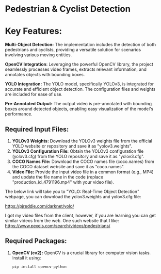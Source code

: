 # Pedestrian & Cyclist Detection

# Key Features:

**Multi-Object Detection:**
The implementation includes the detection of both pedestrians and cyclists, providing a versatile solution for scenarios involving various moving entities.

**OpenCV Integration:** 
Leveraging the powerful OpenCV library, the project seamlessly processes video frames, extracts relevant information, and annotates objects with bounding boxes.

**YOLO Integration:**
The YOLO model, specifically YOLOv3, is integrated for accurate and efficient object detection. The configuration files and weights are included for ease of use.

**Pre-Annotated Output:**
 The output video is pre-annotated with bounding boxes around detected objects, enabling easy visualization of the model's performance.

## Required Input Files:
1. **YOLOv3 Weights:** Download the YOLOv3 weights file from the official YOLO website or repository and save it as "yolov3.weights".
2. **YOLOv3 Configuration File:** Obtain the YOLOv3 configuration file (yolov3.cfg) from the YOLO repository and save it as "yolov3.cfg".
3. **COCO Names File:** Download the COCO names file (coco.names) from the COCO dataset website and save it as "coco.names".
4. **Video File:** Provide the input video file in a common format (e.g., MP4) and update the file name in the code (replace "production_id_4791196.mp4" with your video file).

The below link will take you to "YOLO: Real-Time Object Detection" webpage, you can download the yolov3.weights and yolov3.cfg file:

https://pjreddie.com/darknet/yolo/
 
I got my video files from the client, however, if you are learning you can get similar videos from the web. One such website that I like: https://www.pexels.com/search/videos/pedestrians/

## Required Packages:
1. **OpenCV (cv2):** OpenCV is a crucial library for computer vision tasks. Install it using:
   ```bash
   pip install opencv-python
